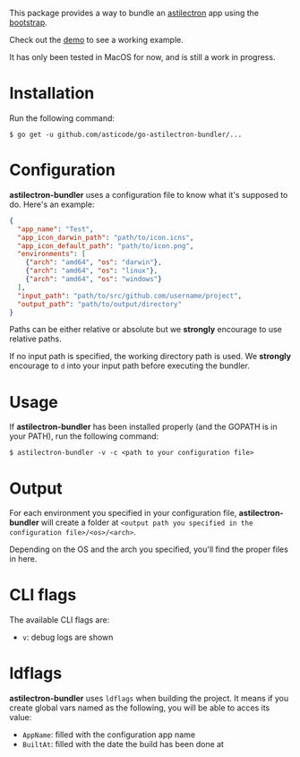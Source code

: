 This package provides a way to bundle an [astilectron](https://github.com/asticode/go-astilectron) app using the [bootstrap](https://github.com/asticode/go-astilectron-bootstrap).

Check out the [demo](https://github.com/asticode/go-astilectron-demo) to see a working example.

It has only been tested in MacOS for now, and is still a work in progress.

# Installation

Run the following command:

    $ go get -u github.com/asticode/go-astilectron-bundler/...
    
# Configuration

**astilectron-bundler** uses a configuration file to know what it's supposed to do. Here's an example:

```json
{
  "app_name": "Test",
  "app_icon_darwin_path": "path/to/icon.icns",
  "app_icon_default_path": "path/to/icon.png",
  "environments": [
    {"arch": "amd64", "os": "darwin"},
    {"arch": "amd64", "os": "linux"},
    {"arch": "amd64", "os": "windows"}
  ],
  "input_path": "path/to/src/github.com/username/project",
  "output_path": "path/to/output/directory"
}
```

Paths can be either relative or absolute but we **strongly** encourage to use relative paths.

If no input path is specified, the working directory path is used. We **strongly** encourage to `d` into your input path before executing the bundler.

# Usage

If **astilectron-bundler** has been installed properly (and the GOPATH is in your PATH), run the following command:

    $ astilectron-bundler -v -c <path to your configuration file>
    
# Output

For each environment you specified in your configuration file, **astilectron-bundler** will create a folder at `<output path you specified in the configuration file>/<os>/<arch>`.

Depending on the OS and the arch you specified, you'll find the proper files in here.

# CLI flags

The available CLI flags are:

- `v`: debug logs are shown

# ldflags

**astilectron-bundler** uses `ldflags` when building the project. It means if you create global vars named as the following, you will be able to acces its value:

- `AppName`:  filled with the configuration app name
- `BuiltAt`: filled with the date the build has been done at